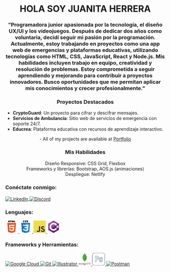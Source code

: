 
<h1 align="center">
HOLA SOY JUANITA HERRERA</h1>
<h3 align="center">
  "Programadora junior apasionada por la tecnología, el diseño UX/UI y los videojuegos. 
  Después de dedicar dos años como voluntaria, decidí seguir mi pasión por la programación. Actualmente, 
  estoy trabajando en proyectos como una app web de emergencias y plataformas educativas, utilizando tecnologías como HTML, CSS, JavaScript, React y Node.js. 
  Mis habilidades incluyen trabajo en equipo, creatividad y resolución de problemas. 
  Estoy comprometida a seguir aprendiendo y mejorando para contribuir a proyectos innovadores. 
  Busco oportunidades que me permitan aplicar mis conocimientos y crecer profesionalmente."
</h3>

<!-- Proyectos -->
<h3 align="center"> Proyectos Destacados</h3>
<ul>
  <li><strong>CryptoGuard</strong>: Un proyecto para cifrar y descifrar mensajes.</li>
  <li><strong>Servicios de Ambulancia</strong>: Sitio web de servicios de emergencia con soporte 24/7.</li>
  <li><strong>Educrea</strong>: Plataforma educativa con recursos de aprendizaje interactivo.</li>
</ul>

<p align="center">
  - All of my projects are available at 
  <a href=("https://juanitalorenaherrera.github.io/PORTFOLIO-WEB/") target="_blank">Portfolio</a>
</p>

<!-- Habilidades -->
<h3 align="center"> Mis Habilidades</h3>
<p align="center">
  Diseño Responsive: CSS Grid, Flexbox<br>
  Frameworks y librerías: Bootstrap, AOS.js (animaciones)<br>
  Despliegue: Netlify
</p>

<!-- Conéctate conmigo -->
<h3 align="left"> Conéctate conmigo:</h3>
<p align="left">
  <a href="https://linkedin.com/in/juanita-herrera-329064277/" target="blank">
    <img align="center" src="https://raw.githubusercontent.com/rahuldkjain/github-profile-readme-generator/master/src/images/icons/Social/linked-in-alt.svg" alt="LinkedIn" height="30" width="40" />
  </a>
  <a href="https://discord.gg/j9YmYg9e" target="blank">
    <img align="center" src="https://raw.githubusercontent.com/rahuldkjain/github-profile-readme-generator/master/src/images/icons/Social/discord.svg" alt="Discord" height="30" width="40" />
  </a>
</p>

<!-- Lenguajes -->
<h3 align="left">  Lenguajes:</h3>
<p align="left">
  <a href="https://www.w3schools.com/html/" target="_blank" rel="noreferrer">
    <img src="https://raw.githubusercontent.com/devicons/devicon/master/icons/html5/html5-original-wordmark.svg" alt="HTML5" width="40" height="40"/>
  </a>
  <a href="https://www.w3schools.com/css/" target="_blank" rel="noreferrer">
    <img src="https://raw.githubusercontent.com/devicons/devicon/master/icons/css3/css3-original-wordmark.svg" alt="CSS3" width="40" height="40"/>
  </a>
  <a href="https://developer.mozilla.org/en-US/docs/Web/JavaScript" target="_blank" rel="noreferrer">
    <img src="https://raw.githubusercontent.com/devicons/devicon/master/icons/javascript/javascript-original.svg" alt="JavaScript" width="40" height="40"/>
  </a>
  <a href="https://www.w3schools.com/cs/" target="_blank" rel="noreferrer">
    <img src="https://raw.githubusercontent.com/devicons/devicon/master/icons/csharp/csharp-original.svg" alt="C#" width="40" height="40"/>
  </a>
</p>

<!-- Herramientas -->
<h3 align="left"> Frameworks y Herramientas:</h3>
<p align="left">
  <a href="https://cloud.google.com" target="_blank" rel="noreferrer">
    <img src="https://www.vectorlogo.zone/logos/google_cloud/google_cloud-icon.svg" alt="Google Cloud" width="40" height="40"/>
  </a>
  <a href="https://git-scm.com/" target="_blank" rel="noreferrer">
    <img src="https://www.vectorlogo.zone/logos/git-scm/git-scm-icon.svg" alt="Git" width="40" height="40"/>
  </a>
  <a href="https://www.adobe.com/in/products/illustrator.html" target="_blank" rel="noreferrer">
    <img src="https://www.vectorlogo.zone/logos/adobe_illustrator/adobe_illustrator-icon.svg" alt="Illustrator" width="40" height="40"/>
  </a>
  <a href="https://www.mongodb.com/" target="_blank" rel="noreferrer">
    <img src="https://raw.githubusercontent.com/devicons/devicon/master/icons/mongodb/mongodb-original-wordmark.svg" alt="MongoDB" width="40" height="40"/>
  </a>
  <a href="https://www.photoshop.com/en" target="_blank" rel="noreferrer">
    <img src="https://raw.githubusercontent.com/devicons/devicon/master/icons/photoshop/photoshop-line.svg" alt="Photoshop" width="40" height="40"/>
  </a>
  <a href="https://postman.com" target="_blank" rel="noreferrer">
    <img src="https://www.vectorlogo.zone/logos/getpostman/getpostman-icon.svg" alt="Postman" width="40" height="40"/>
  </a>
</p>
